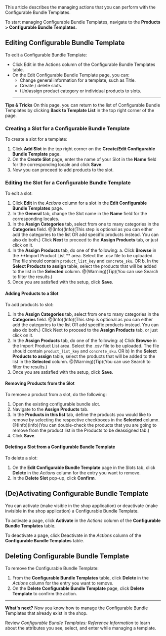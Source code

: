 This article describes the managing actions that you can perform with the Configurable Bundle Templates.

To start managing Configurable Bundle Templates, navigate to the **Products > Configurable Bundle Templates**.

## Editing Configurable Bundle Template
To edit a Configurable Bundle Template:

* Click Edit in the Actions column of the Configurable Bundle Templates table.
* On the Edit Configurable Bundle Template page, you can:
    - Change general information for a template, such as Title.
    - Create / delete slots.
    - (Un)assign product category or individual products to slots.
  ***
**Tips & Tricks**
On this page, you can return to the list of Configurable Bundle Templates by clicking **Back to Template List** in the top right corner of the page.

### Creating a Slot for a Configurable Bundle Template
To create a slot for a template:

1. Click **Add Slot** in the top right corner on the **Create/Edit Configurable Bundle Template** page.
2. On the **Create Slot** page, enter the name of your Slot in the **Name** field for the corresponding locale and click **Save**.
3. Now you can proceed to add products to the slot.

### Editing the Slot for a Configurable Bundle Template
To edit a slot:

1. Click **Edit** in the *Actions* column for a slot in the **Edit Configurable Bundle Templates** page.
2. In the **General** tab, change the Slot name in the **Name** field for the corresponding locales.
3. In the **Assign Categories** tab, select from one to many categories in the **Categories** field.
@(Info)(Info)(This step is optional as you can either add the categories to the list OR add specific products instead. You can also do both.)
Click **Next** to proceed to the **Assign Products** tab, or just click on it.
4. In the **Assign Products** tab, do one of the following:
    a. Click **Browse** in the **Import Product List ** area. Select the .csv file to be uploaded. The file should contain `product_list_key` and `concrete_sku`.
OR
    b. In the **Select Products to assign** table, select the products that will be added to the list in the **Selected** column. 
@(Warning)(Tip)(You can use Search to filter the results.)
5. Once you are satisfied with the setup, click **Save**.

#### Adding Products to a Slot
To add products to slot:

1. In the **Assign Categories** tab, select from one to many categories in the **Categories** field.
@(Info)(Info)(This step is optional as you can either add the categories to the list OR add specific products instead. You can also do both.)
Click Next to proceed to the **Assign Products** tab, or just click on it.
2. In the **Assign Products** tab, do one of the following:
    a) Click **Browse** in the Import Product List area. Select the .csv file to be uploaded. The file should contain `product_list_key` and `concrete_sku`.
OR
    b) In the **Select Products to assign** table, select the products that will be added to the list in the **Selected** column. 
@(Warning)(Tip)(You can use Search to filter the results.)
3. Once you are satisfied with the setup, click **Save**.

#### Removing Products from the Slot
To remove a product from a slot, do the following:

1. Open the existing configurable bundle slot.
2. Navigate to the **Assign Products** tab.
3. In the **Products in this list** tab, define the products you would like to remove by selecting the respective checkboxes in the **Selected** column.
@(Info)(Info)(You can double-check the products that you are going to remove from the product list in the Products to be deassigned tab.)
4. Click **Save**.

#### Deleting a Slot from a Configurable Bundle Template
To delete a slot:

1. On the **Edit Configurable Bundle Template** page in the Slots tab, click **Delete** in the *Actions* column for the entry you want to remove.
2. In the **Delete Slot** pop-up, click **Confirm**.

## (De)Activating Configurable Bundle Template
You can activate (make visible in the shop application) or deactivate (make invisible in the shop application) a Configurable Bundle Template.

To activate a page, click **Activate** in the *Actions* column of the **Configurable Bundle Templates** table.

To deactivate a page, click Deactivate in the *Actions* column of the **Configurable Bundle Templates** table.

## Deleting Configurable Bundle Template
To remove the Configurable Bundle Template:

1. From the **Configurable Bundle Templates** table, click **Delete** in the *Actions* column for the entry you want to remove.
2. On the **Delete Configurable Bundle Template** page, click **Delete Template** to confirm the action.

***
**What's next?**
Now you know how to manage the Configurable Bundle Templates that already exist in the shop.

Review *Configurable Bundle Templates: Reference Information* to learn about the attributes you see, select, and enter while managing a template.

